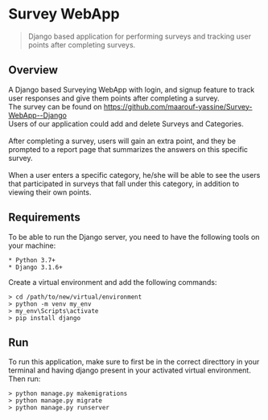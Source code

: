 # Survey WebApp
> Django based application for performing surveys and tracking user points after completing surveys.

## Overview
A Django based Surveying WebApp with login, and signup feature to track user responses and give them points after completing a survey. 
<br/>
The survey can be found on https://github.com/maarouf-yassine/Survey-WebApp--Django
<br/>
Users of our application could add and delete Surveys and Categories. 
<br/>
<br/>
After completing a survey, users will gain an extra point, and they be prompted to a report page that summarizes the answers on this specific survey.
<br/>
<br/>
When a user enters a specific category, he/she will be able to see the users that participated in surveys that fall under this category, in addition to viewing their own points.  

## Requirements
To be able to run the Django server, you need to have the following tools on your machine:
```
* Python 3.7+
* Django 3.1.6+
```
Create a virtual environment and add the following commands:
```
> cd /path/to/new/virtual/environment
> python -m venv my_env
> my_env\Scripts\activate
> pip install django 
```

## Run
To run this application, make sure to first be in the correct directtory in your terminal and having django present in your activated virtual environment. Then run:
```
> python manage.py makemigrations
> python manage.py migrate
> python manage.py runserver
```
